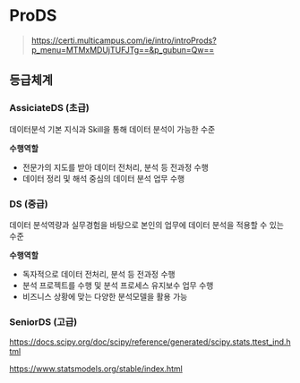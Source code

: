 # ProDS

> https://certi.multicampus.com/ie/intro/introProds?p_menu=MTMxMDUjTUFJTg==&p_gubun=Qw==



## 등급체계

### AssiciateDS (초급)

데이터분석 기본 지식과 Skill을 통해 데이터 분석이 가능한 수준

**수행역할**

- 전문가의 지도를 받아 데이터 전처리, 분석 등 전과정 수행
- 데이터 정리 및 해석 중심의 데이터 분석 업무 수행

### DS (중급)

데이터 분석역량과 실무경험을 바탕으로 본인의 업무에 데이터 분석을 적용할 수 있는 수준

**수행역할**

- 독자적으로 데이터 전처리, 분석 등 전과정 수행
- 분석 프로젝트를 수행 및 분석 프로세스 유지보수 업무 수행
- 비즈니스 상황에 맞는 다양한 분석모델을 활용 가능

### SeniorDS (고급)



https://docs.scipy.org/doc/scipy/reference/generated/scipy.stats.ttest_ind.html



https://www.statsmodels.org/stable/index.html